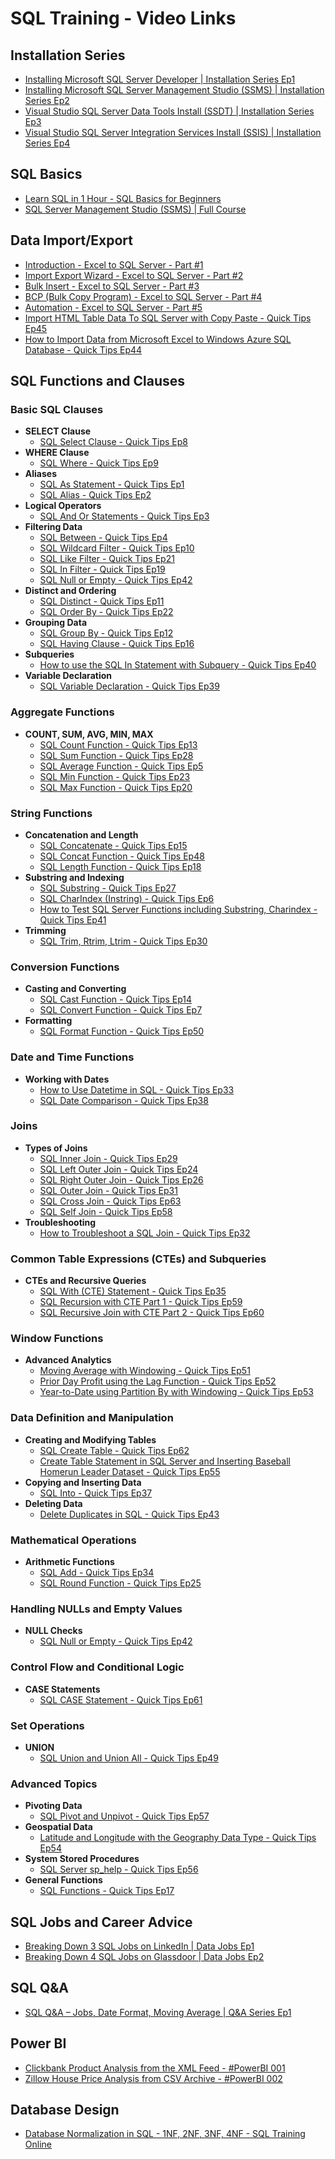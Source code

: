 # SQL Training - Video Links

## Installation Series

- [Installing Microsoft SQL Server Developer | Installation Series Ep1](https://www.youtube.com/watch?v=05ZivSteGJg)
- [Installing Microsoft SQL Server Management Studio (SSMS) | Installation Series Ep2](https://www.youtube.com/watch?v=CqpURYqK_wU)
- [Visual Studio SQL Server Data Tools Install (SSDT) | Installation Series Ep3](https://www.youtube.com/watch?v=jcWfIZIQXso)
- [Visual Studio SQL Server Integration Services Install (SSIS) | Installation Series Ep4](https://www.youtube.com/watch?v=JMF5aBqBVYY)

## SQL Basics

- [Learn SQL in 1 Hour - SQL Basics for Beginners](https://www.youtube.com/watch?v=9Pzj7Aj25lw)
- [SQL Server Management Studio (SSMS) | Full Course](https://www.youtube.com/watch?v=Q8gBvsUjTLw)

## Data Import/Export

- [Introduction - Excel to SQL Server - Part #1](https://www.youtube.com/watch?v=qC6MuDX24pI)
- [Import Export Wizard - Excel to SQL Server - Part #2](https://www.youtube.com/watch?v=jA7uHusOA6M)
- [Bulk Insert - Excel to SQL Server - Part #3](https://www.youtube.com/watch?v=fAETcQ5CST0)
- [BCP (Bulk Copy Program) - Excel to SQL Server - Part #4](https://www.youtube.com/watch?v=JmcDgdRHcCw)
- [Automation - Excel to SQL Server - Part #5](https://www.youtube.com/watch?v=v5-_Cy7_tOA)
- [Import HTML Table Data To SQL Server with Copy Paste - Quick Tips Ep45](https://www.youtube.com/watch?v=5x-FJZW8VgQ)
- [How to Import Data from Microsoft Excel to Windows Azure SQL Database - Quick Tips Ep44](https://www.youtube.com/watch?v=QAd2uAGNHPw)

## SQL Functions and Clauses

### **Basic SQL Clauses**

- **SELECT Clause**
  - [SQL Select Clause - Quick Tips Ep8](https://www.youtube.com/watch?v=_j_wcCPJIxw)
- **WHERE Clause**
  - [SQL Where - Quick Tips Ep9](https://www.youtube.com/watch?v=9BaWwyVGvTo)
- **Aliases**
  - [SQL As Statement - Quick Tips Ep1](https://www.youtube.com/watch?v=SJaZ5tcmfPk)
  - [SQL Alias - Quick Tips Ep2](https://www.youtube.com/watch?v=pk3EzzXpb9Q)
- **Logical Operators**
  - [SQL And Or Statements - Quick Tips Ep3](https://www.youtube.com/watch?v=p8eHLDcgCf8)
- **Filtering Data**
  - [SQL Between - Quick Tips Ep4](https://www.youtube.com/watch?v=58-_A_RotfQ)
  - [SQL Wildcard Filter - Quick Tips Ep10](https://www.youtube.com/watch?v=6GL9DYxeVWg)
  - [SQL Like Filter - Quick Tips Ep21](https://www.youtube.com/watch?v=lAcQp3hXYC4)
  - [SQL In Filter - Quick Tips Ep19](https://www.youtube.com/watch?v=psiY3r6kv60)
  - [SQL Null or Empty - Quick Tips Ep42](https://www.youtube.com/watch?v=rh89W10Su58)
- **Distinct and Ordering**
  - [SQL Distinct - Quick Tips Ep11](https://www.youtube.com/watch?v=j__oNG7JvOw)
  - [SQL Order By - Quick Tips Ep22](https://www.youtube.com/watch?v=aUZ3E3bSl0k)
- **Grouping Data**
  - [SQL Group By - Quick Tips Ep12](https://www.youtube.com/watch?v=qpF7Y2fGTrE)
  - [SQL Having Clause - Quick Tips Ep16](https://www.youtube.com/watch?v=9VnaNTBkdXQ)
- **Subqueries**
  - [How to use the SQL In Statement with Subquery - Quick Tips Ep40](https://www.youtube.com/watch?v=ZmEpW-RVWxY)
- **Variable Declaration**
  - [SQL Variable Declaration - Quick Tips Ep39](https://www.youtube.com/watch?v=u4R46wlwAwo)

### **Aggregate Functions**

- **COUNT, SUM, AVG, MIN, MAX**
  - [SQL Count Function - Quick Tips Ep13](https://www.youtube.com/watch?v=yY0Go4a4IZU)
  - [SQL Sum Function - Quick Tips Ep28](https://www.youtube.com/watch?v=pI_n_RPcsnM)
  - [SQL Average Function - Quick Tips Ep5](https://www.youtube.com/watch?v=9DLG0GBo0WE)
  - [SQL Min Function - Quick Tips Ep23](https://www.youtube.com/watch?v=VKJvhwrjU9U)
  - [SQL Max Function - Quick Tips Ep20](https://www.youtube.com/watch?v=TC4h5XN20-o)

### **String Functions**

- **Concatenation and Length**
  - [SQL Concatenate - Quick Tips Ep15](https://www.youtube.com/watch?v=CA9RFedFXlg)
  - [SQL Concat Function - Quick Tips Ep48](https://www.youtube.com/watch?v=OTPor5dVnkk)
  - [SQL Length Function - Quick Tips Ep18](https://www.youtube.com/watch?v=e-qPy7CAH4Y)
- **Substring and Indexing**
  - [SQL Substring - Quick Tips Ep27](https://www.youtube.com/watch?v=3U96oI37MgE)
  - [SQL CharIndex (Instring) - Quick Tips Ep6](https://www.youtube.com/watch?v=lStyUa2vRHE)
  - [How to Test SQL Server Functions including Substring, Charindex - Quick Tips Ep41](https://www.youtube.com/watch?v=AIqNo7XNBEg)
- **Trimming**
  - [SQL Trim, Rtrim, Ltrim - Quick Tips Ep30](https://www.youtube.com/watch?v=yzj3Jey-syM)

### **Conversion Functions**

- **Casting and Converting**
  - [SQL Cast Function - Quick Tips Ep14](https://www.youtube.com/watch?v=obKnx6IY5X4)
  - [SQL Convert Function - Quick Tips Ep7](https://www.youtube.com/watch?v=fqwD7h3kkMw)
- **Formatting**
  - [SQL Format Function - Quick Tips Ep50](https://www.youtube.com/watch?v=rCj-3asMFwE)

### **Date and Time Functions**

- **Working with Dates**
  - [How to Use Datetime in SQL - Quick Tips Ep33](https://www.youtube.com/watch?v=l4l3w6z5OOE)
  - [SQL Date Comparison - Quick Tips Ep38](https://www.youtube.com/watch?v=A7E3EdZpPOU)

### **Joins**

- **Types of Joins**
  - [SQL Inner Join - Quick Tips Ep29](https://www.youtube.com/watch?v=yMOmuFiw__Y)
  - [SQL Left Outer Join - Quick Tips Ep24](https://www.youtube.com/watch?v=BuVd9_UQyrQ)
  - [SQL Right Outer Join - Quick Tips Ep26](https://www.youtube.com/watch?v=DiKNwdnX9Io)
  - [SQL Outer Join - Quick Tips Ep31](https://www.youtube.com/watch?v=ge9aXvDhjnw)
  - [SQL Cross Join - Quick Tips Ep63](https://www.youtube.com/watch?v=DH7c5BT_KZE)
  - [SQL Self Join - Quick Tips Ep58](https://www.youtube.com/watch?v=eKyj16bX_fs)
- **Troubleshooting**
  - [How to Troubleshoot a SQL Join - Quick Tips Ep32](https://www.youtube.com/watch?v=cvLuEa9BJc4)

### **Common Table Expressions (CTEs) and Subqueries**

- **CTEs and Recursive Queries**
  - [SQL With (CTE) Statement - Quick Tips Ep35](https://www.youtube.com/watch?v=5KGjqnMss7g)
  - [SQL Recursion with CTE Part 1 - Quick Tips Ep59](https://www.youtube.com/watch?v=IBSmPZFR9Pg)
  - [SQL Recursive Join with CTE Part 2 - Quick Tips Ep60](https://www.youtube.com/watch?v=ZzEyfL2Jccc)

### **Window Functions**

- **Advanced Analytics**
  - [Moving Average with Windowing - Quick Tips Ep51](https://www.youtube.com/watch?v=fZvTXUAJESk)
  - [Prior Day Profit using the Lag Function - Quick Tips Ep52](https://www.youtube.com/watch?v=bOIbW2vBqaM)
  - [Year-to-Date using Partition By with Windowing - Quick Tips Ep53](https://www.youtube.com/watch?v=lFryPtZ6N80)

### **Data Definition and Manipulation**

- **Creating and Modifying Tables**
  - [SQL Create Table - Quick Tips Ep62](https://www.youtube.com/watch?v=W6R0Vly8uvI)
  - [Create Table Statement in SQL Server and Inserting Baseball Homerun Leader Dataset - Quick Tips Ep55](https://www.youtube.com/watch?v=l5AsX1W71jA)
- **Copying and Inserting Data**
  - [SQL Into - Quick Tips Ep37](https://www.youtube.com/watch?v=nEndOUQFaOI)
- **Deleting Data**
  - [Delete Duplicates in SQL - Quick Tips Ep43](https://www.youtube.com/watch?v=glEpavFojSM)

### **Mathematical Operations**

- **Arithmetic Functions**
  - [SQL Add - Quick Tips Ep34](https://www.youtube.com/watch?v=9bmGWrmOHng)
  - [SQL Round Function - Quick Tips Ep25](https://www.youtube.com/watch?v=b0lOdcVI4CE)

### **Handling NULLs and Empty Values**

- **NULL Checks**
  - [SQL Null or Empty - Quick Tips Ep42](https://www.youtube.com/watch?v=rh89W10Su58)

### **Control Flow and Conditional Logic**

- **CASE Statements**
  - [SQL CASE Statement - Quick Tips Ep61](https://www.youtube.com/watch?v=D376AdbKRIs)

### **Set Operations**

- **UNION**
  - [SQL Union and Union All - Quick Tips Ep49](https://www.youtube.com/watch?v=Jva68Yh_s1E)

### **Advanced Topics**

- **Pivoting Data**
  - [SQL Pivot and Unpivot - Quick Tips Ep57](https://www.youtube.com/watch?v=686igmBEsVI)
- **Geospatial Data**
  - [Latitude and Longitude with the Geography Data Type - Quick Tips Ep54](https://www.youtube.com/watch?v=gVneM-ImN9A)
- **System Stored Procedures**
  - [SQL Server sp_help - Quick Tips Ep56](https://www.youtube.com/watch?v=xUln65EZrh8)
- **General Functions**
  - [SQL Functions - Quick Tips Ep17](https://www.youtube.com/watch?v=UgLY97b6RQc)

## SQL Jobs and Career Advice

- [Breaking Down 3 SQL Jobs on LinkedIn | Data Jobs Ep1](https://www.youtube.com/watch?v=ZtM9y8EzJVY)
- [Breaking Down 4 SQL Jobs on Glassdoor | Data Jobs Ep2](https://www.youtube.com/watch?v=b5yCLxDx0i4)

## SQL Q&A

- [SQL Q&A – Jobs, Date Format, Moving Average | Q&A Series Ep1](https://www.youtube.com/watch?v=7Lwvf9FOxDE)

## Power BI

- [Clickbank Product Analysis from the XML Feed - #PowerBI 001](https://www.youtube.com/watch?v=cZlu53ZZtBQ)
- [Zillow House Price Analysis from CSV Archive - #PowerBI 002](https://www.youtube.com/watch?v=hzjJXb6aICU)

## Database Design

- [Database Normalization in SQL - 1NF, 2NF, 3NF, 4NF - SQL Training Online](https://www.youtube.com/watch?v=l5DCnCzDb8g)
